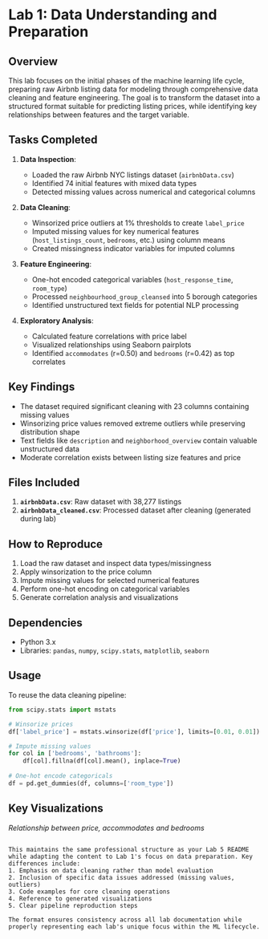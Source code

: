 # Lab 1: Data Understanding and Preparation

## Overview
This lab focuses on the initial phases of the machine learning life cycle, preparing raw Airbnb listing data for modeling through comprehensive data cleaning and feature engineering. The goal is to transform the dataset into a structured format suitable for predicting listing prices, while identifying key relationships between features and the target variable.

## Tasks Completed
1. **Data Inspection**:
   - Loaded the raw Airbnb NYC listings dataset (`airbnbData.csv`)
   - Identified 74 initial features with mixed data types
   - Detected missing values across numerical and categorical columns

2. **Data Cleaning**:
   - Winsorized price outliers at 1% thresholds to create `label_price`
   - Imputed missing values for key numerical features (`host_listings_count`, `bedrooms`, etc.) using column means
   - Created missingness indicator variables for imputed columns

3. **Feature Engineering**:
   - One-hot encoded categorical variables (`host_response_time`, `room_type`)
   - Processed `neighbourhood_group_cleansed` into 5 borough categories
   - Identified unstructured text fields for potential NLP processing

4. **Exploratory Analysis**:
   - Calculated feature correlations with price label
   - Visualized relationships using Seaborn pairplots
   - Identified `accommodates` (r=0.50) and `bedrooms` (r=0.42) as top correlates

## Key Findings
- The dataset required significant cleaning with 23 columns containing missing values
- Winsorizing price values removed extreme outliers while preserving distribution shape
- Text fields like `description` and `neighborhood_overview` contain valuable unstructured data
- Moderate correlation exists between listing size features and price

## Files Included
1. **`airbnbData.csv`**: Raw dataset with 38,277 listings
2. **`airbnbData_cleaned.csv`**: Processed dataset after cleaning (generated during lab)

## How to Reproduce
1. Load the raw dataset and inspect data types/missingness
2. Apply winsorization to the price column
3. Impute missing values for selected numerical features
4. Perform one-hot encoding on categorical variables
5. Generate correlation analysis and visualizations

## Dependencies
- Python 3.x
- Libraries: `pandas`, `numpy`, `scipy.stats`, `matplotlib`, `seaborn`

## Usage
To reuse the data cleaning pipeline:
```python
from scipy.stats import mstats

# Winsorize prices
df['label_price'] = mstats.winsorize(df['price'], limits=[0.01, 0.01])

# Impute missing values
for col in ['bedrooms', 'bathrooms']:
    df[col].fillna(df[col].mean(), inplace=True)
    
# One-hot encode categoricals
df = pd.get_dummies(df, columns=['room_type'])
```

## Key Visualizations
*Relationship between price, accommodates and bedrooms*
```

This maintains the same professional structure as your Lab 5 README while adapting the content to Lab 1's focus on data preparation. Key differences include:
1. Emphasis on data cleaning rather than model evaluation
2. Inclusion of specific data issues addressed (missing values, outliers)
3. Code examples for core cleaning operations
4. Reference to generated visualizations
5. Clear pipeline reproduction steps

The format ensures consistency across all lab documentation while properly representing each lab's unique focus within the ML lifecycle.
